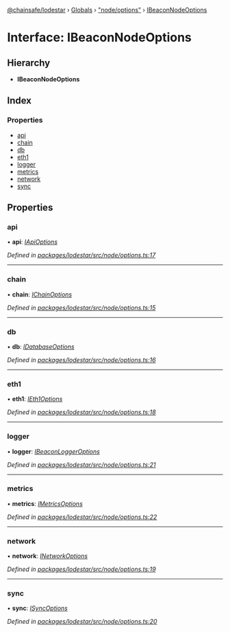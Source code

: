 [@chainsafe/lodestar](../README.md) › [Globals](../globals.md) › ["node/options"](../modules/_node_options_.md) › [IBeaconNodeOptions](_node_options_.ibeaconnodeoptions.md)

# Interface: IBeaconNodeOptions

## Hierarchy

* **IBeaconNodeOptions**

## Index

### Properties

* [api](_node_options_.ibeaconnodeoptions.md#api)
* [chain](_node_options_.ibeaconnodeoptions.md#chain)
* [db](_node_options_.ibeaconnodeoptions.md#db)
* [eth1](_node_options_.ibeaconnodeoptions.md#eth1)
* [logger](_node_options_.ibeaconnodeoptions.md#logger)
* [metrics](_node_options_.ibeaconnodeoptions.md#metrics)
* [network](_node_options_.ibeaconnodeoptions.md#network)
* [sync](_node_options_.ibeaconnodeoptions.md#sync)

## Properties

###  api

• **api**: *[IApiOptions](_api_options_.iapioptions.md)*

*Defined in [packages/lodestar/src/node/options.ts:17](https://github.com/ChainSafe/lodestar/blob/14ce11e45/packages/lodestar/src/node/options.ts#L17)*

___

###  chain

• **chain**: *[IChainOptions](_chain_options_.ichainoptions.md)*

*Defined in [packages/lodestar/src/node/options.ts:15](https://github.com/ChainSafe/lodestar/blob/14ce11e45/packages/lodestar/src/node/options.ts#L15)*

___

###  db

• **db**: *[IDatabaseOptions](_db_options_.idatabaseoptions.md)*

*Defined in [packages/lodestar/src/node/options.ts:16](https://github.com/ChainSafe/lodestar/blob/14ce11e45/packages/lodestar/src/node/options.ts#L16)*

___

###  eth1

• **eth1**: *[IEth1Options](_eth1_options_.ieth1options.md)*

*Defined in [packages/lodestar/src/node/options.ts:18](https://github.com/ChainSafe/lodestar/blob/14ce11e45/packages/lodestar/src/node/options.ts#L18)*

___

###  logger

• **logger**: *[IBeaconLoggerOptions](_node_loggeroptions_.ibeaconloggeroptions.md)*

*Defined in [packages/lodestar/src/node/options.ts:21](https://github.com/ChainSafe/lodestar/blob/14ce11e45/packages/lodestar/src/node/options.ts#L21)*

___

###  metrics

• **metrics**: *[IMetricsOptions](_metrics_options_.imetricsoptions.md)*

*Defined in [packages/lodestar/src/node/options.ts:22](https://github.com/ChainSafe/lodestar/blob/14ce11e45/packages/lodestar/src/node/options.ts#L22)*

___

###  network

• **network**: *[INetworkOptions](_network_options_.inetworkoptions.md)*

*Defined in [packages/lodestar/src/node/options.ts:19](https://github.com/ChainSafe/lodestar/blob/14ce11e45/packages/lodestar/src/node/options.ts#L19)*

___

###  sync

• **sync**: *[ISyncOptions](_sync_options_.isyncoptions.md)*

*Defined in [packages/lodestar/src/node/options.ts:20](https://github.com/ChainSafe/lodestar/blob/14ce11e45/packages/lodestar/src/node/options.ts#L20)*
